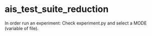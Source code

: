 # ais_test_suite_reduction

In order run an experiment: Check experiment.py and select a MODE (variable of file).
